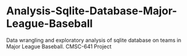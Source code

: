 # Analysis-Sqlite-Database-Major-League-Baseball
Data wrangling and exploratory analysis of sqlite database on teams in Major League Baseball.
CMSC-641 Project
